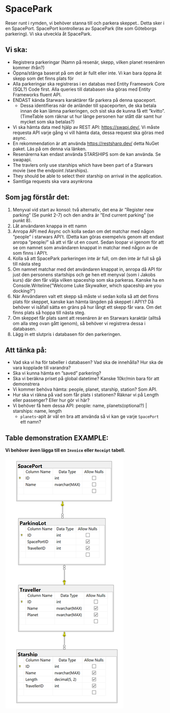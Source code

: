# SpacePark
Reser runt i rymden, vi behöver stanna till och parkera skeppet.. Detta sker i en SpacePort.
SpacePort kontrolleras av SpacePark (lite som Göteborgs parkering).
Vi ska utveckla åt SpacePark.

## Vi ska:
- Registrera parkeringar (Namn på resenär, skepp, vilken planet resenären kommer ifrån?)
- Öppna/stänga baserat på om det är fullt eller inte. Vi kan bara öppna åt skepp som det finns plats för
- Alla parkeringar ska registreras i en databas med Entity Framework Core (SQL?) Code first. Alla queries till databasen ska göras med Entity Frameworks fluent API.
- ENDAST kända Starwars karaktärer får parkera på denna spaceport. 
  - Dessa identifieras när de anländer till spaceporten, de ska betala innan de kan lämna parkeringen, och sist ska de kunna få ett ”kvitto”. (TimeTable som räknar ut hur länge personen har stått där samt hur mycket som ska betalas?)
- Vi ska hämta data med hjälp av REST API: https://swapi.dev/, Vi måste requesta API varje gång vi vill hämta data, dessa request ska göras med async.
- En rekommendation är att använda https://restsharp.dev/ detta NuGet paket. Läs på om denna via länken.
- Resenärerna kan endast använda STARSHIPS som de kan använda. Se swapapi. 
- The travlers only use starships which have been part of a Starwars movie (see the endpoint /starships). 
- They should be able to select their starship on arrival in the application.
- Samtliga requests ska vara asynkrona

## Som jag förstår det:
1. Menyval vid start av konsol: två alternativ, det ena är ”Register new parking” (Se punkt 2-7) och den andra är ”End current parking” (se punkt 8).
1. Låt användaren knappa in ett namn
1. Anropa API med Async och kolla sedan om det matchar med någon ”people” i starwars API’t. (Detta kan göras exempelvis genom att endast anropa ”people/” så att vi får ut en count. Sedan loopar vi igenom för att se om namnet som användaren knappat in matchar med någon av de som finns i API’t.
1. Kolla så att SpacePark parkeringen inte är full, om den inte är full så gå till nästa steg
1. Om namnet matchar med det användaren knappat in, anropa då API för just den personens startships och ge hen ett menyval (som i Jakobs kurs) där den får välja vilken spaceship som ska parkeras. Kanske ha en Console.Writeline(”Welcome Luke Skywalker, which spaceship are you docking?”)
1. När Användaren valt ett skepp så måste vi sedan kolla så att det finns plats för skeppet, kanske kan hämta längden på skeppet i API’t? Då behöver vi isåfall sätta en gräns på hur långt ett skepp får vara. Om det finns plats så hoppa till nästa steg.
1. Om skeppet får plats samt att resenären är en Starwars karaktär (alltså om alla steg ovan gått igenom), så behöver vi registrera dessa i databasen. 
1. Lägg in ett slutpris i databasen för den parkeringen. 

## Att tänka på:
- Vad ska vi ha för tabeller i databasen? Vad ska de innehålla? Hur ska de vara kopplade till varandra?
- Ska vi kunna hämta en ”saved” parkering? 
- Ska vi beräkna priset på global datetime? Kanske 10kr/min bara för att demonstrera
- Vi kommer behöva hämta: people, planet, starship, station? Som API.
- Hur ska vi räkna på vad som får plats i stationen? Räknar vi på Length eller passenger? Eller hur gör vi här?
- Vi behöver få hem dessa API: people: name, planets(optional?) | starships: name, length
  - `planets`-apit är väl en bra att använda så vi kan ge varje `SpacePort` ett namn?

## Table demonstration EXAMPLE:
**Vi behöver även lägga till en `Invoice` eller `Receipt` tabell.**

![!!!The image resource is missing!!!](SpacePark_DatabaseTableExample.png)
